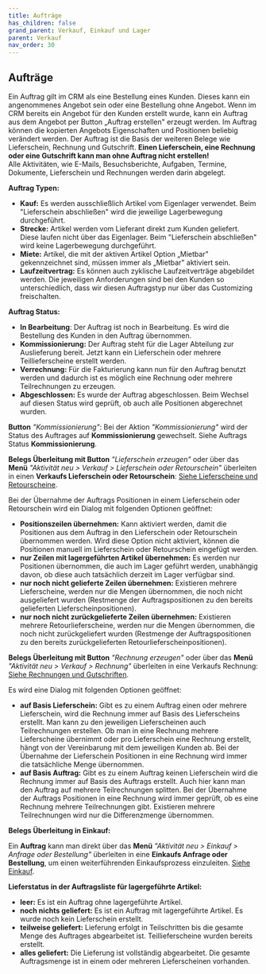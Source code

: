 ```yaml
---
title: Aufträge
has_children: false
grand_parent: Verkauf, Einkauf und Lager
parent: Verkauf
nav_order: 30
---
```


## Aufträge

Ein Auftrag gilt im CRM als eine Bestellung eines Kunden. Dieses kann ein angenommenes Angebot sein oder eine Bestellung ohne Angebot. Wenn im CRM bereits ein Angebot für den Kunden erstellt wurde, kann ein Auftrag aus dem Angebot per Button „Auftrag erstellen" erzeugt werden. Im Auftrag können die kopierten Angebots Eigenschaften und Positionen beliebig verändert werden. Der Auftrag ist die Basis der weiteren Belege wie Lieferschein, Rechnung und Gutschrift. **Einen Lieferschein, eine Rechnung oder eine Gutschrift kann man ohne Auftrag nicht erstellen!**  
Alle Aktivitäten, wie E-Mails, Besuchsberichte, Aufgaben, Termine, Dokumente, Lieferschein und Rechnungen werden darin abgelegt.

**Auftrag Typen:**

- **Kauf:** Es werden ausschließlich Artikel vom Eigenlager verwendet. Beim "Lieferschein abschließen" wird die jeweilige Lagerbewegung durchgeführt.
- **Strecke:** Artikel werden vom Lieferant direkt zum Kunden geliefert. Diese laufen nicht über das Eigenlager. Beim "Lieferschein abschließen" wird keine Lagerbewegung durchgeführt.
- **Miete:** Artikel, die mit der aktiven Artikel Option „Mietbar" gekennzeichnet sind, müssen immer als „Mietbar" aktiviert sein.
- **Laufzeitvertrag:** Es können auch zyklische Laufzeitverträge abgebildet werden. Die jeweiligen Anforderungen sind bei den Kunden so unterschiedlich, dass wir diesen Auftragstyp nur über das Customizing freischalten.

**Auftrag Status:**

- **In Bearbeitung**: Der Auftrag ist noch in Bearbeitung. Es wird die Bestellung des Kunden in den Auftrag übernommen.
- **Kommissionierung:** Der Auftrag steht für die Lager Abteilung zur Auslieferung bereit. Jetzt kann ein Lieferschein oder mehrere Teillieferscheine erstellt werden.
- **Verrechnung:** Für die Fakturierung kann nun für den Auftrag benutzt werden und dadurch ist es möglich eine Rechnung oder mehrere Teilrechnungen zu erzeugen.
- **Abgeschlossen:** Es wurde der Auftrag abgeschlossen. Beim Wechsel auf diesen Status wird geprüft, ob auch alle Positionen abgerechnet wurden.

**Button** *"Kommissionierung"*: Bei der Aktion *"Kommissionierung"* wird der Status des Auftrages auf **Kommissionierung** gewechselt. Siehe Auftrags Status **Kommissionierung**.

**Belegs Überleitung mit Button** *"Lieferschein erzeugen"* oder über das **Menü** *"Aktivität neu > Verkauf > Lieferschein oder Retourschein"* überleiten in einen **Verkaufs Lieferschein oder Retourschein**: [Siehe Lieferscheine und Retourscheine](./Lieferscheine%20und%20Retourscheine.md).

Bei der Übernahme der Auftrags Positionen in einem Lieferschein oder Retourschein wird ein Dialog mit folgenden Optionen geöffnet:

- **Positionszeilen übernehmen:** Kann aktiviert werden, damit die Positionen aus dem Auftrag in den Lieferschein oder Retourschein übernommen werden. Wird diese Option nicht aktiviert, können die Positionen manuell im Lieferschein oder Retourschein eingefügt werden.
- **nur Zeilen mit lagergeführten Artikel übernehmen:** Es werden nur Positionen übernommen, die auch im Lager geführt werden, unabhängig davon, ob diese auch tatsächlich derzeit im Lager verfügbar sind.
- **nur noch nicht gelieferte Zeilen übernehmen:** Existieren mehrere Lieferscheine, werden nur die Mengen übernommen, die noch nicht ausgeliefert wurden (Restmenge der Auftragspositionen zu den bereits gelieferten Lieferscheinpositionen).
- **nur noch nicht zurückgelieferte Zeilen übernehmen:** Existieren mehrere Retourlieferscheine, werden nur die Mengen übernommen, die noch nicht zurückgeliefert wurden (Restmenge der Auftragspositionen zu den bereits zurückgelieferten Retourlieferscheinpositionen).

**Belegs Überleitung mit Button** *"Rechnung erzeugen"* oder über das **Menü** *"Aktivität neu > Verkauf > Rechnung"* überleiten in eine Verkaufs Rechnung: [Siehe Rechnungen und Gutschriften](./Rechnungen%20und%20Gutschriften.md).

Es wird eine Dialog mit folgenden Optionen geöffnet:

- **auf Basis Lieferschein:** Gibt es zu einem Auftrag einen oder mehrere Lieferschein, wird die Rechnung immer auf Basis des Lieferscheins erstellt. Man kann zu den jeweiligen Lieferscheinen auch Teilrechnungen erstellen. Ob man in eine Rechnung mehrere Lieferscheine übernimmt oder pro Lieferschein eine Rechnung erstellt, hängt von der Vereinbarung mit dem jeweiligen Kunden ab. Bei der Übernahme der Lieferschein Positionen in eine Rechnung wird immer die tatsächliche Menge übernommen.
- **auf Basis Auftrag:** Gibt es zu einem Auftrag keinen Lieferschein wird die Rechnung immer auf Basis des Auftrags erstellt. Auch hier kann man den Auftrag auf mehrere Teilrechnungen splitten. Bei der Übernahme der Auftrags Positionen in eine Rechnung wird immer geprüft, ob es eine Rechnung mehrere Teilrechnungen gibt. Existieren mehrere Teilrechnungen wird nur die Differenzmenge übernommen.

**Belegs Überleitung in Einkauf:**

Ein **Auftrag** kann man direkt über das **Menü** *"Aktivität neu > Einkauf > Anfrage oder Bestellung"* überleiten in eine **Einkaufs Anfrage oder Bestellung**, um einen weiterführenden Einkaufsprozess einzuleiten. [Siehe Einkauf](../Einkauf/index.md).

**Lieferstatus in der Auftragsliste für lagergeführte Artikel:**

- **leer:** Es ist ein Auftrag ohne lagergeführte Artikel.
- **noch nichts geliefert:** Es ist ein Auftrag mit lagergeführte Artikel. Es wurde noch kein Lieferschein erstellt.
- **teilweise geliefert:** Lieferung erfolgt in Teilschritten bis die gesamte Menge des Auftrages abgearbeitet ist. Teillieferscheine wurden bereits erstellt.
- **alles geliefert:** Die Lieferung ist vollständig abgearbeitet. Die gesamte Auftragsmenge ist in einem oder mehreren Lieferscheinen vorhanden.

